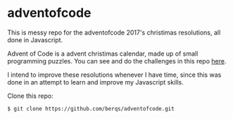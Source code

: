 # adventofcode

This is messy repo for the adventofcode 2017's christimas resolutions, all done in Javascript.

Advent of Code is a advent christimas calendar, made up of small programming puzzles. You can see and do the challenges in this repo [here](http://http://adventofcode.com/2017/).

I intend to improve these resolutions whenever I have time, since this was done in an attempt to learn and improve my Javascript skills.

Clone this repo:
```shell
$ git clone https://github.com/berqs/adventofcode.git
```
